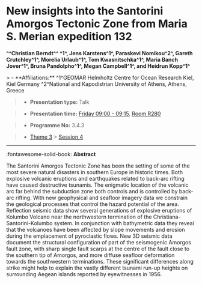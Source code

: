 # New insights into the Santorini Amorgos Tectonic Zone from Maria S. Merian expedition 132

**^^Christian Berndt^^ ^1^, Jens Karstens^1^, Paraskevi Nomikou^2^, Gareth Crutchley^1^, Morelia Urlaub^1^, Tom Kwasnitschka^1^, Maria Banch Jover^1^, Bruna Pandolpho^1^, Megan Campbell^1^, and Heidrun Kopp^1^**

<!-- more -->> - **Affiliations:** ^1^GEOMAR Helmholtz Centre for Ocean Research Kiel, Kiel Germany ^2^National and Kapodistrian University of Athens, Athens, Greece

> - **Presentation type:** Talk

> - **Presentation time:** [Friday 09:00 - 09:15](../sessions_comparison.md#__tabbed_4_3), [Room R280](../maps_venue.md#__tabbed_1_1)

> - **Programme No:** 3.4.3

> - [Theme 3](../theme3.md) > [Session 4](../sessions/session-3-4.md)

--- 

:fontawesome-solid-book: **Abstract**

The Santorini Amorgos Tectonic Zone has been the setting of some of the most severe natural disasters in southern Europe in historic times. Both explosive volcanic eruptions and earthquakes related to back-arc rifting have caused destructive tsunamis. The enigmatic location of the volcanic arc far behind the subduction zone both controls and is controlled by back-arc rifting. With new geophysical and seafloor imagery data we constrain the geological processes that control the hazard potential of the area. Reflection seismic data show several generations of explosive eruptions of Kolumbo Volcano near the northwestern termination of the Christiana-Santorini-Kolumbo system. In conjunction with bathymetric data they reveal that the volcanoes have been affected by slope movements and erosion during the emplacement of pyroclastic flows. New 3D seismic data document the structural configuration of part of the seismogenic Amorgos fault zone, with sharp single fault scarps at the centre of the fault close to the southern tip of Amorgos, and more diffuse seafloor deformation towards the southwestern terminations. These significant differences along strike might help to explain the vastly different tsunami run-up heights on surrounding Aegean islands reported by eyewitnesses in 1956.

